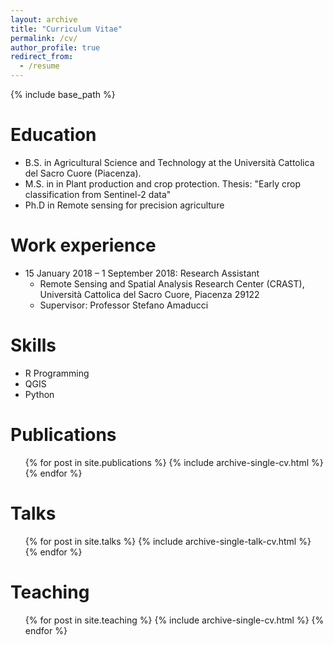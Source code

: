 ```yaml
---
layout: archive
title: "Curriculum Vitae"
permalink: /cv/
author_profile: true
redirect_from:
  - /resume
---
```


{% include base_path %}

Education
======
* B.S. in Agricultural Science and Technology at the Università Cattolica del Sacro Cuore (Piacenza). 
* M.S. in in Plant production and crop protection. Thesis: "Early crop classification from Sentinel-2 data"
* Ph.D in Remote sensing for precision agriculture

Work experience
======

* 15 January 2018 – 1 September 2018: Research Assistant
  * Remote Sensing and Spatial Analysis Research Center (CRAST), Università Cattolica del Sacro Cuore, Piacenza 29122
  * Supervisor: Professor Stefano Amaducci

  
Skills
======
* R Programming
* QGIS
* Python

Publications
======
  <ul>{% for post in site.publications %}
    {% include archive-single-cv.html %}
  {% endfor %}</ul>
  
Talks
======
  <ul>{% for post in site.talks %}
    {% include archive-single-talk-cv.html %}
  {% endfor %}</ul>
  
Teaching
======
  <ul>{% for post in site.teaching %}
    {% include archive-single-cv.html %}
  {% endfor %}</ul>
  
